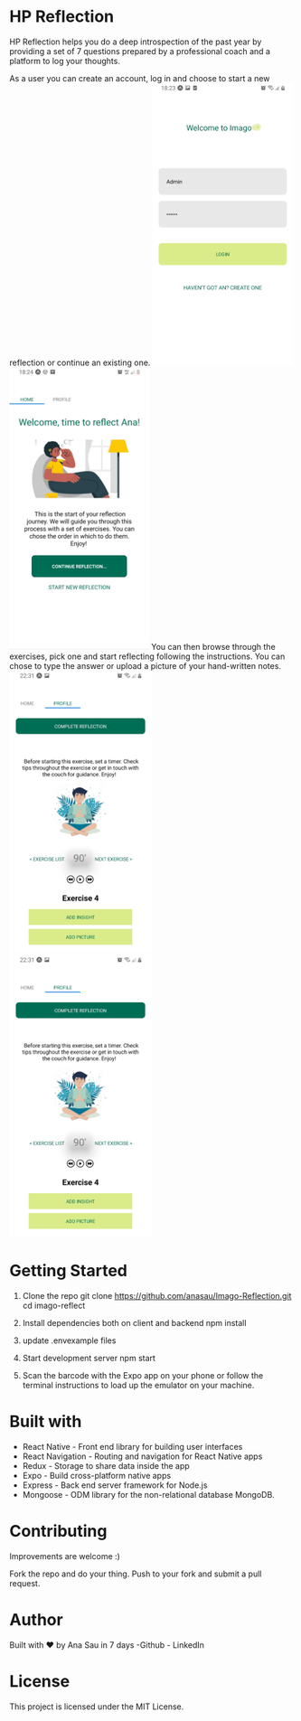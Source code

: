 # HP Reflection
HP Reflection helps you do a deep introspection of the past year by providing a set of 7 questions prepared by a professional coach and a platform to log your thoughts. 

As a user you can create an account, log in and choose to start a new reflection or continue an existing one. 
<code><img height="500" alt="Home Screen" src="https://github.com/anasau/Imago-Reflection/blob/default/assets/loginscreen.jpg"></code>
<code><img height="500" alt="Home Screen" src="https://github.com/anasau/Imago-Reflection/blob/default/assets/homescreen.jpg"></code>
You can then browse through the exercises, pick one and start reflecting following the instructions. You can chose to type the answer or upload a picture of your hand-written notes. 
<code><img height="500" alt="Exercise 2 " src="https://github.com/anasau/Imago-Reflection/blob/default/assets/exercisescreen.jpg"></code>
<code><img height="500" alt="Reflection Page" src="https://github.com/anasau/Imago-Reflection/blob/default/assets/exercisescreen.jpg"></code>


# Getting Started 

1. Clone the repo 
git clone https://github.com/anasau/Imago-Reflection.git
cd imago-reflect


2. Install dependencies both on client and backend 
npm install 

3. update .envexample files 

4. Start development server
npm start

4. Scan the barcode with the Expo app on your phone or follow the terminal instructions to load up the emulator on your machine.

# Built with

- React Native - Front end library for building user interfaces
- React Navigation - Routing and navigation for React Native apps
- Redux - Storage to share data inside the app
- Expo - Build cross-platform native apps
- Express -  Back end server framework for Node.js 
- Mongoose - ODM library for the non-relational database MongoDB. 

# Contributing
Improvements are welcome :)

Fork the repo and do your thing. Push to your fork and submit a pull request.

# Author
Built with  ♥ by Ana Sau in 7 days 
-Github - LinkedIn

# License
This project is licensed under the MIT License.
